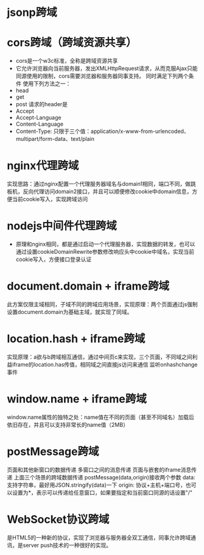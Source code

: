 # jsonp跨域
# cors跨域（跨域资源共享）
+ cors是一个w3c标准，全称是跨域资源共享
+ 它允许浏览器向当前服务器，发出XMLHttpRequest请求，从而克服Ajax只能同源使用的限制，cors需要浏览器和服务器同事支持。
同时满足下列两个条件
使用下列方法之一：
+ head
+ get
+ post
请求的header是
+ Accept
+ Accept-Language
+ Content-Language
+ Content-Type: 只限于三个值：application/x-www-from-urlencoded、multipart/form-data、text/plain
# nginx代理跨域
实现思路：通过nginx配置一个代理服务器域名与domain1相同，端口不同，做跳板机，反向代理访问domain2接口，并且可以顺便修改cookie中domain信息，方便当前cookie写入，实现跨域访问
# nodejs中间件代理跨域
+ 原理和nginx相同，都是通过启动一个代理服务器，实现数据的转发，也可以通过设置cookieDomainRewrite参数修改响应头中cookie中域名，实现当前cookie写入，方便接口登录认证
# document.domain + iframe跨域
此方案仅限主域相同，子域不同的跨域应用场景，实现原理：两个页面通过js强制设置document.domain为基础主域，就实现了同域。
# location.hash + iframe跨域
实现原理：a欲与b跨域相互通信，通过中间页c来实现，三个页面，不同域之间利益iframe的location.has传值，相同域之间直接js访问来通信 监听onhashchange事件
# window.name + iframe跨域
window.name属性的独特之处：name值在不同的页面（甚至不同域名）加载后依旧存在，并且可以支持非常长的name值（2MB）
# postMessage跨域
页面和其他新窗口的数据传递
多窗口之间的消息传递
页面与嵌套的iframe消息传递
上面三个场景的跨域数据传递
postMessage(data,origin)接收两个参数
data: 支持字符串，最好用JSON.stringify(data)一下
origin: 协议+主机+端口号，也可以设置为*，表示可以传递给任意窗口，如果要指定和当前窗口同源的话设置"/"
# WebSocket协议跨域
是HTML5的一种新的协议，实现了浏览器与服务器全双工通信，同事允许跨域通讯，是server push技术的一种很好的实现。
